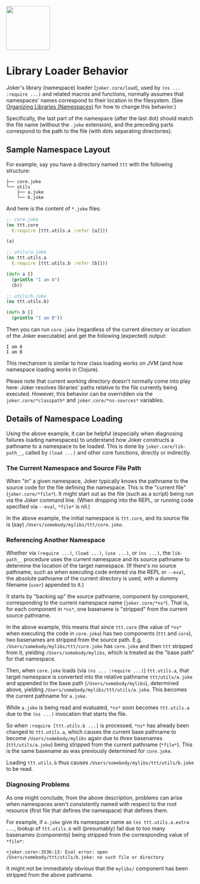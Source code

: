 <img src="https://user-images.githubusercontent.com/882970/48048842-a0224080-e151-11e8-8855-642cf5ef3fdd.png" width="117px"/>

# Library Loader Behavior

Joker's library (namespace) loader (`joker.core/load`), used by `(ns ... :require ...)` and related macros and functions, normally assumes that namespaces' names correspond to their location in the filesystem. (See [Organizing Libraries (Namespaces)](../../LIBRARIES.md) for how to change this behavior.)

Specifically, the last part of the namespace (after the last dot) should match the file name (without the `.joke` extension), and the preceding parts correspond to the path to the file (with dots separating directories).

## Sample Namespace Layout

For example, say you have a directory named `ttt`  with the following structure:

```
├── core.joke
└── utils
    ├── a.joke
    └── b.joke
```

And here is the content of `*.joke` files:

```clojure
;; core.joke
(ns ttt.core
  (:require [ttt.utils.a :refer [a]]))

(a)

;; utils/a.joke
(ns ttt.utils.a
  (:require [ttt.utils.b :refer [b]]))

(defn a []
  (println "I am A")
  (b))

;; utils/b.joke
(ns ttt.utils.b)

(defn b []
  (println "I am B"))
```

Then you can run `core.joke` (regardless of the current directory or location of the Joker executable) and get the following (expected) output:

```
I am A
I am B
```

This mechanism is similar to how class loading works on JVM (and how namespace loading works in Clojure).

Please note that current working directory doesn't normally come into play here: Joker resolves libraries' paths relative to the file currently being executed. However, this behavior can be overridden via the `joker.core/*classpath*` and `joker.core/*ns-sources*` variables.

## Details of Namespace Loading

Using the above example, it can be helpful (especially when diagnosing failures loading namespaces) to understand how Joker constructs a pathname to a namespace to be loaded. This is done by `joker.core/lib-path__`, called by `(load ...)` and other core functions, directly or indirectly.

### The Current Namespace and Source File Path

When "in" a given namespace, Joker typically knows the pathname to the source code for the file defining the namespace. This is the "current file" (`joker.core/*file*`). It might start out as the file (such as a script) being run via the Joker command line. (When dropping into the REPL, or running code specified via `--eval`, `*file*` is nil.)

In the above example, the initial namespace is `ttt.core`, and its source file is (say) `/Users/somebody/mylibs/ttt/core.joke`.

### Referencing Another Namespace

Whether via `(require ...)`, `(load ...)`, `(use ...)`, or `(ns ...)`, the `lib-path__` procedure uses the current namespace and its source pathname to determine the location of the target namespace. (If there's no source pathname, such as when executing code entered via the REPL or `--eval`, the absolute pathname of the current directory is used, with a dummy filename (`user`) appended to it.)

It starts by "backing up" the source pathname, component by component, corresponding to the current namespace name (`joker.core/*ns*`). That is, for each component in `*ns*`, one basename is "stripped" from the current source pathname.

In the above example, this means that since `ttt.core` (the value of `*ns*` when executing the code in `core.joke`) has two components (`ttt` and `core`), two basenames are stripped from the source path. E.g. `/Users/somebody/mylibs/ttt/core.joke` has `core.joke` and then `ttt` stripped from it, yielding `/Users/somebody/mylibs`, which is treated as the "base path" for that namespace.

Then, when `core.joke` loads (via `(ns ... :require ...)`) `ttt.utils.a`, that target namespace is converted into the relative pathname `ttt/utils/a.joke` and appended to the base path (`/Users/somebody/mylibs`), determined above, yielding `/Users/somebody/mylibs/ttt/utils/a.joke`. This becomes the current pathname for `a.joke`.

While `a.joke` is being read and evaluated, `*ns*` soon becomes `ttt.utils.a` due to the `(ns ...)` invocation that starts the file.

So when `:require [ttt.utils.b ...]` is processed, `*ns*` has already been changed to `ttt.utils.a`, which causes the current base pathname to become `/Users/somebody/mylibs` again due to *three* basenames (`ttt/utils/a.joke`) being stripped from the current pathname (`*file*`). This is the same basename as was previously determined for `core.joke`.

Loading `ttt.utils.b` thus causes `/Users/somebody/mylibs/ttt/utils/b.joke` to be read.

### Diagnosing Problems

As one might conclude, from the above description, problems can arise when namespaces aren't consistently named with respect to the root resource (first file that defines the namespace) that defines them.

For example, if `a.joke` give its namespace name as `(ns ttt.utils.a.extra ...`, lookup of `ttt.utils.b` will (presumably) fail due to too many basenames (components) being stripped from the corresponding value of `*file*`:

```
<joker.core>:3536:13: Eval error: open /Users/somebody/ttt/utils/b.joke: no such file or directory
```

It might not be immediately obvious that the `mylibs/` component has been stripped from the above pathname.

